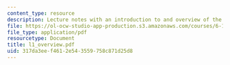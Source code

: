 ```yaml
---
content_type: resource
description: Lecture notes with an introduction to and overview of the course.
file: https://ol-ocw-studio-app-production.s3.amazonaws.com/courses/6-111-introductory-digital-systems-laboratory-spring-2006/317da3eef4612e543559758c871d25d8_l1_overview.pdf
file_type: application/pdf
resourcetype: Document
title: l1_overview.pdf
uid: 317da3ee-f461-2e54-3559-758c871d25d8
---
```


